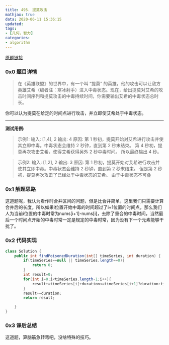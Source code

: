 ```yaml
---
title: 495. 提莫攻击
mathjax: true
data: 2020-06-11 15:36:15
updated:
tags:
- [几何，智力]
categories:
- algorithm
---
```


[原题链接](https://leetcode-cn.com/problems/teemo-attacking/)

### 0x0 题目详情

>在《英雄联盟》的世界中，有一个叫 “提莫” 的英雄，他的攻击可以让敌方英雄艾希（编者注：寒冰射手）进入中毒状态。现在，给出提莫对艾希的攻击时间序列和提莫攻击的中毒持续时间，你需要输出艾希的中毒状态总时长。

你可以认为提莫在给定的时间点进行攻击，并立即使艾希处于中毒状态。

---

**测试用例:**

>示例1:
输入: [1,4], 2
输出: 4
原因: 第 1 秒初，提莫开始对艾希进行攻击并使其立即中毒。中毒状态会维持 2 秒钟，直到第 2 秒末结束。
第 4 秒初，提莫再次攻击艾希，使得艾希获得另外 2 秒中毒时间。
所以最终输出 4 秒。

>示例2:
输入: [1,2], 2
输出: 3
原因: 第 1 秒初，提莫开始对艾希进行攻击并使其立即中毒。中毒状态会维持 2 秒钟，直到第 2 秒末结束。
但是第 2 秒初，提莫再次攻击了已经处于中毒状态的艾希。
由于中毒状态不可叠

### 0x1 解题思路

这道题呢，我认为看作时合并区间的问题，但是比合并简单，这里我们只需要计算合并后的长度。所以如果i位置开始中毒的时间超过了i+1位置的时间点，那么我们人为当前i位置的中毒时常为nums[i+1]-nums[i]，去除了重合的中毒时间，当然最后一个时间点开始的中毒时常一定是规定的中毒时常，因为没有下一个元素能够干扰了。

### 0x2 代码实现

``` java
class Solution {
    public int findPoisonedDuration(int[] timeSeries, int duration) {
        if(timeSeries==null || timeSeries.length==0){
            return 0;
        }
        int result=0;
        for(int i=0;i<timeSeries.length-1;i++){
            result+=timeSeries[i]+duration<=timeSeries[i+1]?duration:timeSeries[i+1]-timeSeries[i];
        }
        result+=duration;
        return result;

    }
}

```

### 0x3 课后总结

这道题，算脑筋急转弯吧，没啥特殊的技巧。